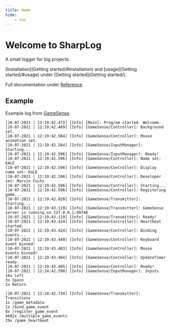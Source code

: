 ```yaml
---
title: Home
hide:
    - toc
---
```


# Welcome to SharpLog
A small logger for big projects.

[Installation](Getting started/#installation) and [usage](Getting started/#usage) under [Getting started](Getting started/).

Full documentation under [Reference](/Reference/Logger/).


## Example
Example log from [GameSense](https://github.com/habetuz/GameSense).
```
[10-07-2021 | 12:19:42.472] [Info] [Main]: Program started. Welcome.
[10-07-2021 | 12:19:42.489] [Info] [GameSense/Controller]: Background set.
[10-07-2021 | 12:19:42.504] [Info] [GameSense/Controller]: Mouse animation set.
[10-07-2021 | 12:19:42.584] [Info] [GameSense/InputManager]: Starting...
[10-07-2021 | 12:19:42.596] [Info] [GameSense/InputManager]: Ready!
[10-07-2021 | 12:19:42.596] [Info] [GameSense/Controller]: Name set: KALE
[10-07-2021 | 12:19:42.596] [Info] [GameSense/Controller]: Display name set: KaLE
[10-07-2021 | 12:19:42.596] [Info] [GameSense/Controller]: Developer set: Marvin Fuchs
[10-07-2021 | 12:19:42.596] [Info] [GameSense/Controller]: Starting...
[10-07-2021 | 12:19:42.596] [Info] [GameSense/Controller]: Registering game...
[10-07-2021 | 12:19:42.820] [Info] [GameSense/Transmitter]: Starting...
[10-07-2021 | 12:19:43.119] [Info] [GameSense/Transmitter]: GameSense server is running on 127.0.0.1:49748
[10-07-2021 | 12:19:43.119] [Info] [GameSense/Transmitter]: Ready!
[10-07-2021 | 12:19:43.424] [Info] [GameSense/Controller]: Heartbeat started.
[10-07-2021 | 12:19:43.424] [Info] [GameSense/Controller]: Binding events...
[10-07-2021 | 12:19:43.449] [Info] [GameSense/Controller]: Keyboard event binned!
[10-07-2021 | 12:19:43.483] [Info] [GameSense/Controller]: Mouse events binned!
[10-07-2021 | 12:19:43.484] [Info] [GameSense/Controller]: UpdateTimer ready.
[10-07-2021 | 12:19:43.485] [Info] [GameSense/Controller]: Ready!
[10-07-2021 | 12:24:42.590] [Info] [GameSense/InputManager]: Inputs
16x Left
3x Space
1x Return

[10-07-2021 | 12:24:42.734] [Info] [GameSense/Transmitter]: Transitions
1x /game_metadata
1x /bind_game_event
8x /register_game_event
4692x /multiple_game_events
29x /game_heartbeat
```